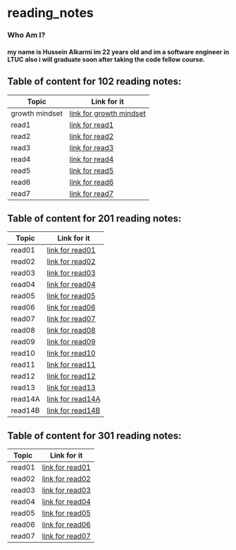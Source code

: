 # reading_notes

### Who Am I?
#### my name is Hussein Alkarmi im 22 years old and im a software engineer in LTUC also i will graduate soon after taking the code fellow course.

## Table of content for 102 reading notes:

 |Topic | Link for it|
 |------------ | -------------|
 |growth mindset | [link for growth mindset](https://husseinalkarmi.github.io/reading_notes/102Reading-notes/growthmindset)|
 |read1 | [link for read1](https://husseinalkarmi.github.io/reading_notes/102Reading-notes/read1)|
 |read2 | [link for read2](https://husseinalkarmi.github.io/reading_notes/102Reading-notes/read2)|
 |read3 | [link for read3](https://husseinalkarmi.github.io/reading_notes/102Reading-notes/read3)|
 |read4 | [link for read4](https://husseinalkarmi.github.io/reading_notes/102Reading-notes/read4)|
 |read5 | [link for read5](https://husseinalkarmi.github.io/reading_notes/102Reading-notes/read5)|
 |read6 | [link for read6](https://husseinalkarmi.github.io/reading_notes/102Reading-notes/read6)|
 |read7 | [link for read7](https://husseinalkarmi.github.io/reading_notes/102Reading-notes/read7)|
 

## Table of content for 201 reading notes:

 |Topic | Link for it|
 |------------ | -------------|
 |read01 | [link for read01](https://husseinalkarmi.github.io/reading_notes/201Reding-notes/read01)|
 |read02 | [link for read02](https://husseinalkarmi.github.io/reading_notes/201Reding-notes/read02)|
 |read03 | [link for read03](https://husseinalkarmi.github.io/reading_notes/201Reding-notes/read03)|
 |read04 | [link for read04](https://husseinalkarmi.github.io/reading_notes/201Reding-notes/read04)|
 |read05 | [link for read05](https://husseinalkarmi.github.io/reading_notes/201Reding-notes/read05)|
 |read06 | [link for read06](https://husseinalkarmi.github.io/reading_notes/201Reding-notes/read06)|
 |read07 | [link for read07](https://husseinalkarmi.github.io/reading_notes/201Reding-notes/read07)|
 |read08 | [link for read08](https://husseinalkarmi.github.io/reading_notes/201Reding-notes/read08)|
 |read09 | [link for read09](https://husseinalkarmi.github.io/reading_notes/201Reding-notes/read09)|
 |read10 | [link for read10](https://husseinalkarmi.github.io/reading_notes/201Reding-notes/read10)|
 |read11 | [link for read11](https://husseinalkarmi.github.io/reading_notes/201Reding-notes/read11)|
 |read12 | [link for read12](https://husseinalkarmi.github.io/reading_notes/201Reding-notes/read12)|
 |read13 | [link for read13](https://husseinalkarmi.github.io/reading_notes/201Reding-notes/read13)|
|read14A | [link for read14A](https://husseinalkarmi.github.io/reading_notes/201Reding-notes/read14A)|
|read14B | [link for read14B](https://husseinalkarmi.github.io/reading_notes/201Reding-notes/read14B)|


## Table of content for 301 reading notes:

 |Topic | Link for it|
 |------------ | -------------|
 |read01 | [link for read01](https://husseinalkarmi.github.io/reading_notes/301Reading-notes/read01)|
 |read02 | [link for read02](https://husseinalkarmi.github.io/reading_notes/301Reading-notes/read02)|
 |read03 | [link for read03](https://husseinalkarmi.github.io/reading_notes/301Reading-notes/read03)|
 |read04 | [link for read04](https://husseinalkarmi.github.io/reading_notes/301Reading-notes/read04)|
 |read05 | [link for read05](https://husseinalkarmi.github.io/reading_notes/301Reading-notes/read05)|
 |read06 | [link for read06](https://husseinalkarmi.github.io/reading_notes/301Reading-notes/read06)|
 |read07 | [link for read07](https://husseinalkarmi.github.io/reading_notes/301Reading-notes/read07)|

